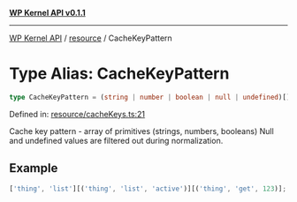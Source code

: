 [**WP Kernel API v0.1.1**](../../README.md)

---

[WP Kernel API](../../README.md) / [resource](../README.md) / CacheKeyPattern

# Type Alias: CacheKeyPattern

```ts
type CacheKeyPattern = (string | number | boolean | null | undefined)[];
```

Defined in: [resource/cacheKeys.ts:21](https://github.com/theGeekist/wp-kernel/blob/main/packages/kernel/src/resource/cacheKeys.ts#L21)

Cache key pattern - array of primitives (strings, numbers, booleans)
Null and undefined values are filtered out during normalization.

## Example

```ts
['thing', 'list'][('thing', 'list', 'active')][('thing', 'get', 123)]; // Matches all 'thing' lists // Matches lists filtered by 'active' // Matches get query for item 123
```
